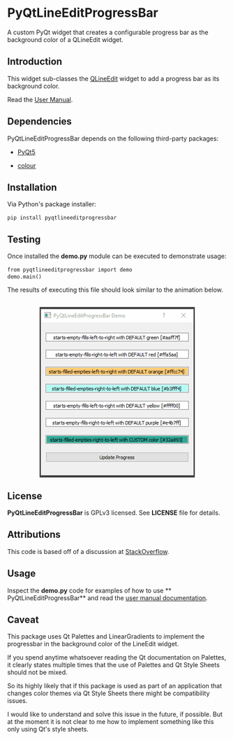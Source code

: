 # PyQtLineEditProgressBar
 A custom PyQt widget that creates a configurable progress bar as the background color of a QLineEdit widget.

## Introduction ##
This widget sub-classes the [QLineEdit](https://doc.qt.io/qtforpython/PySide2/QtWidgets/QLineEdit.html) widget to add a progress bar as its background color.

Read the [User Manual](https://eruber.github.io/PyQtLineEditProgressBar/build/html/index.html).

## Dependencies ##
PyQtLineEditProgressBar depends on the following third-party packages:

- [PyQt5](https://pypi.org/project/PyQt5/)

- [colour](https://pypi.org/project/colour/)


## Installation ##
Via Python's package installer:

	pip install pyqtlineeditprogressbar

## Testing ##
Once installed the **demo.py** module can be executed to demonstrate usage:

	from pyqtlineeditprogressbar import demo
	demo.main()

The results of executing this file should look similar to the animation below.

<br>
<div style="text-align:center"><img align="center" src="https://raw.githubusercontent.com/eruber/PyQtLineEditProgressBar/master/demo.gif"></div>


## License ##

**PyQtLineEditProgressBar** is GPLv3 licensed. See **LICENSE** file for details.

## Attributions ##
This code is based off of a discussion at [StackOverflow](https://stackoverflow.com/questions/36972132/how-to-turn-qlineedit-background-into-a-progress-bar).

## Usage ##
Inspect the **demo.py** code for examples of how to use ** PyQtLineEditProgressBar**
and read the [user manual documentation](https://eruber.github.io/PyQtLineEditProgressBar/build/html/index.html).


## Caveat ##
This package uses Qt Palettes and LinearGradients to implement the progressbar in the background color of the LineEdit widget.

If you spend anytime whatsoever reading the Qt documentation on Palettes, it clearly states multiple times that the use of Palettes and Qt Style Sheets should not be mixed.

So its highly likely that if this package is used as part of an application that changes color themes via Qt Style Sheets there might be compatibility issues.

I would like to understand and solve this issue in the future, if possible. But at the moment it is not clear to me how to implement something like this only using Qt's style sheets.